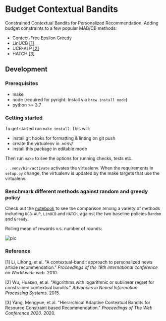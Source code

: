 # Budget Contextual Bandits

Constrained Contextual Bandits for Personalized Recommendation. Adding budget constraints to a few popular MAB/CB methods:

- Context-Free Epsilon Greedy
- LinUCB [[1]](#1)
- UCB-ALP [[2]](#2)
- HATCH [[3]](#3)

## Development

### Prerequisites

- make
- node (required for pyright. Install via `brew install node`)
- python >= 3.7

### Getting started

To get started run `make install`. This will:

- install git hooks for formatting & linting on git push
- create the virtualenv in _.venv/_
- install this package in editable mode

Then run `make` to see the options for running checks, tests etc.

`. .venv/bin/activate` activates the virtualenv. When the requirements in `setup.py` change, the virtualenv is updated by the make targets that use the virtualenv.

### Benchmark different methods against random and greedy policy

Check out the [notebook](https://github.com/HongleiXie/budgetCB/blob/master/example_data/example.ipynb) to see the comparison among a variety of methods including `UCB-ALP`, `LinUCB` and `HATCH`, against the two baseline policies `Random` and `Greedy`.

Rolling mean of rewards v.s. number of rounds:

![pic](./output.png)

### Reference

<a id="1">[1]</a>
Li, Lihong, et al. "A contextual-bandit approach to personalized news article recommendation." *Proceedings of the 19th international conference on World wide web.* 2010.

<a id="2">[2]</a>
Wu, Huasen, et al. "Algorithms with logarithmic or sublinear regret for constrained contextual bandits." *Advances in Neural Information Processing Systems.* 2015.

<a id="3">[3]</a>
Yang, Mengyue, et al. "Hierarchical Adaptive Contextual Bandits for Resource Constraint based Recommendation." *Proceedings of The Web Conference 2020.* 2020.
